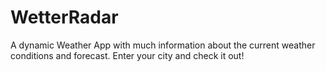 # WetterRadar
 A dynamic Weather App with much information about the current weather conditions and forecast. Enter your city and check it out!
